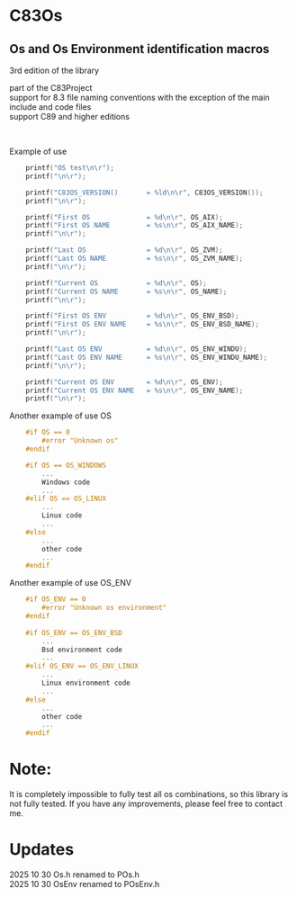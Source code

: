 # C83Os

## Os and Os Environment identification macros

3rd edition of the library

part of the C83Project<br>
support for 8.3 file naming conventions with the exception of the main include and code files<br>
support C89 and higher editions<br>

<br>

Example of use
```c
    printf("OS test\n\r");
    printf("\n\r");

    printf("C83OS_VERSION()       = %ld\n\r", C83OS_VERSION());
    printf("\n\r");

    printf("First OS              = %d\n\r", OS_AIX);
    printf("First OS NAME         = %s\n\r", OS_AIX_NAME);
    printf("\n\r");

    printf("Last OS               = %d\n\r", OS_ZVM);
    printf("Last OS NAME          = %s\n\r", OS_ZVM_NAME);
    printf("\n\r");

    printf("Current OS            = %d\n\r", OS);
    printf("Current OS NAME       = %s\n\r", OS_NAME);
    printf("\n\r");

    printf("First OS ENV          = %d\n\r", OS_ENV_BSD);
    printf("First OS ENV NAME     = %s\n\r", OS_ENV_BSD_NAME);
    printf("\n\r");

    printf("Last OS ENV           = %d\n\r", OS_ENV_WINDU);
    printf("Last OS ENV NAME      = %s\n\r", OS_ENV_WINDU_NAME);
    printf("\n\r");

    printf("Current OS ENV        = %d\n\r", OS_ENV);
    printf("Current OS ENV NAME   = %s\n\r", OS_ENV_NAME);
    printf("\n\r");
```

Another example of use OS
```c
    #if OS == 0
        #error "Unknown os"
    #endif

    #if OS == OS_WINDOWS
        ...
        Windows code
        ...
    #elif OS == OS_LINUX
        ...
        Linux code
        ...
    #else
        ...
        other code
        ...
    #endif
```

Another example of use OS_ENV
```c
    #if OS_ENV == 0
        #error "Unknown os environment"
    #endif
 
    #if OS_ENV == OS_ENV_BSD
        ...
        Bsd environment code
        ...
    #elif OS_ENV == OS_ENV_LINUX
        ...
        Linux environment code
        ...
    #else
        ...
        other code
        ...
    #endif
```

# Note:
It is completely impossible to fully test all os combinations, 
so this library is not fully tested. If you have any improvements, 
please feel free to contact me.


# Updates
2025 10 30 Os.h renamed to POs.h<br>
2025 10 30 OsEnv renamed to POsEnv.h<br>
<br>
